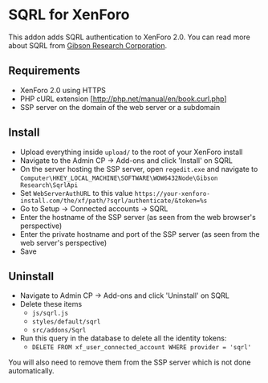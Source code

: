 # SQRL for XenForo

This addon adds SQRL authentication to XenForo 2.0. You can read more about SQRL from [Gibson Research Corporation](https://www.grc.com/sqrl/sqrl.htm).

## Requirements

- XenForo 2.0 using HTTPS
- PHP cURL extension [http://php.net/manual/en/book.curl.php]
- SSP server on the domain of the web server or a subdomain

## Install

- Upload everything inside `upload/` to the root of your XenForo install
- Navigate to the Admin CP -> Add-ons and click 'Install' on SQRL
- On the server hosting the SSP server, open `regedit.exe` and navigate to `Computer\HKEY_LOCAL_MACHINE\SOFTWARE\WOW6432Node\Gibson Research\SqrlApi`
- Set `WebServerAuthURL` to this value `https://your-xenforo-install.com/the/xf/path/?sqrl/authenticate/&token=%s`
- Go to Setup -> Connected accounts -> SQRL
- Enter the hostname of the SSP server (as seen from the web browser's perspective)
- Enter the private hostname and port of the SSP server (as seen from the web server's perspective)
- Save

## Uninstall

- Navigate to Admin CP -> Add-ons and click 'Uninstall' on SQRL
- Delete these items
    - `js/sqrl.js`
    - `styles/default/sqrl`
    - `src/addons/Sqrl`
- Run this query in the database to delete all the identity tokens:
    - `DELETE FROM xf_user_connected_account WHERE provider = 'sqrl'`

You will also need to remove them from the SSP server which is not done automatically.
